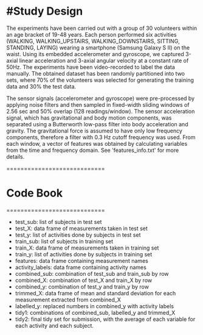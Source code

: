 #Study Design
============================

The experiments have been carried out with a group of 30 volunteers within an 
age bracket of 19-48 years. Each person performed six activities (WALKING, 
WALKING_UPSTAIRS, WALKING_DOWNSTAIRS, SITTING, STANDING, LAYING) wearing a 
smartphone (Samsung Galaxy S II) on the waist. Using its embedded accelerometer 
and gyroscope, we captured 3-axial linear acceleration and 3-axial angular 
velocity at a constant rate of 50Hz. The experiments have been video-recorded to
label the data manually. The obtained dataset has been randomly partitioned into
two sets, where 70% of the volunteers was selected for generating the training 
data and 30% the test data. 

The sensor signals (accelerometer and gyroscope) were pre-processed by applying 
noise filters and then sampled in fixed-width sliding windows of 2.56 sec and 
50% overlap (128 readings/window). The sensor acceleration signal, which has 
gravitational and body motion components, was separated using a Butterworth 
low-pass filter into body acceleration and gravity. The gravitational force is 
assumed to have only low frequency components, therefore a filter with 0.3 Hz 
cutoff frequency was used. From each window, a vector of features was obtained 
by calculating variables from the time and frequency domain. See 
'features_info.txt' for more details. 

============================
# Code Book
============================

* test_sub:           list of subjects in test set    
* test_X:             data frame of measurements taken in test set            
* test_y:             list of activities done by subjects in test set             
* train_sub:          list of subjects in training set    
* train_X:            data frame of measurements taken in training set            
* train_y:            list of activities done by subjects in training set             
* features:           data frame containing measurement names                
* activity_labels:    data frame containing activity names
* combined_sub:       combination of test_sub and train_sub by row
* combined_X:         combination of test_X and train_X by row
* combined_y:         combination of test_y and train_y by row
* trimmed_X:          data frame of mean and standard deviation for each measurement extracted from combined_X
* labelled_y:         replaced numbers in combined_y with activity labels
* tidy1:              combinations of combined_sub, labelled_y and trimmed_X
* tidy2:              final tidy set for submission, with the average of each variable for each activity and each subject.
